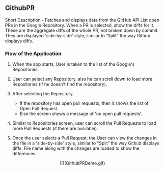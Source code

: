 GithubPR
------
Short Description - Fetches and displays data from the GitHub API List open PRs in the Google Repository. When a PR is selected, show the diffs for it. These are the aggregate diffs of the whole PR, not broken down by commit. They are displayed 'side-by-side' style, similar to “Split” the way Github displays diffs.

### Flow of the Application
1. When the app starts, User is taken to the list of the Google's Repositories.

2. User can select any Repository, also he can scroll down to load more Repositories (if he doesn't find the repository).

3. After selecting the Repository,

   * If the repository has open pull requests, then it shows the list of Open Pull Request.
   * Else the screen shows a message of 'no open pull requests'.

4. Similar to Repositories screen, user can scroll the Pull Requests to load more Pull Requests (if there are available).

5. Once the user selects a Pull Request, the User can view the changes in the file in a 'side-by-side' style, similar to “Split” the way Github displays diffs. File name along with the changes are loaded to show the differences.

<center>![](GithubPRDemo.gif)</center>
